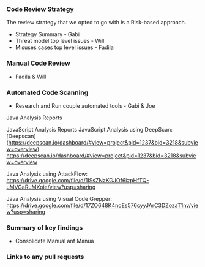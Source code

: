 ### Code Review Strategy 
The review strategy that we opted to go with is a Risk-based approach.
  * Strategy Summary - Gabi  
  * Threat model top level issues - Will
  * Misuses cases top level issues - Fadila

### Manual Code Review
  * Fadila & Will
  
### Automated Code Scanning
  * Research and Run couple automated tools - Gabi & Joe 
  
  
  Java Analysis Reports
  
  
  
  JavaScript Analysis Reports
  JavaScript Analysis using DeepScan:
  [Deepscan] (https://deepscan.io/dashboard/#view=project&pid=1237&bid=3218&subview=overview)
  https://deepscan.io/dashboard/#view=project&pid=1237&bid=3218&subview=overview
  
  Java Analysis using AttackFlow:
  https://drive.google.com/file/d/1ISsZNzKGJOf6izpHfTQ-uMVGaRuMXoie/view?usp=sharing
  
  Java Analysis using Visual Code Grepper:
  https://drive.google.com/file/d/17ZO648K4noEs576cyyJArC3DZozaT1nv/view?usp=sharing
  
  
### Summary of key findings
  * Consolidate Manual anf Manua
### Links to any pull requests

